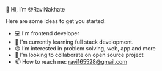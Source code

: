 👋 Hi, I’m @RaviNakhate

Here are some ideas to get you started:
- 💻 I'm frontend developer
- 🌱 I’m currently learning full stack development.
- 😄 I’m interested in problem solving, web, app and more
- 💞️ I’m looking to collaborate on open source project 
- 📫 How to reach me: ravi165528@gmail.com
